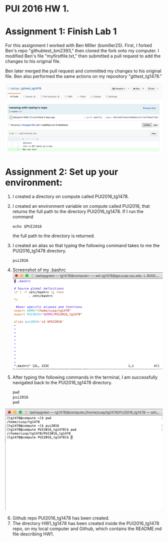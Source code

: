 # PUI 2016 HW 1.  

# Assignment 1: Finish Lab 1

For this assignment I worked with Ben Miller (bsmiller25). First, I forked Ben's repo "githubtest_bm2393," then cloned the fork onto my computer. I modified Ben's file "myfirstfile.txt," then submitted a pull request to add the changes to his original file. 

Ben later merged the pull request and committed my changes to his original file. Ben also performed the same actions on my repository "gittest_tg1478."

![Screenshot 0 Assignment 1: merge](HW1_SS0.png)


# Assignment 2: Set up your environment: 

1. I created a directory on compute called PUI2016_tg1478.
2. I created an environment variable on compute called PUI2016, that returns the full path to the directory PUI2016_tg1478.
	If I run the command
	```
	echo $PUI2016
	```
	the full path to the directory is returned.
3. I created an alias so that typing the following command takes to me the PUI2016_tg1478 directory. 
	```
	pui2016
	```
	
4. Screenshot of my .bashrc
![Screenshot 1 Assignment 2: my .bashrc](HW1_SS1.png)

5. After typing the following commands in the terminal, I am successfully navigated back to the PUI2016_tg1478 directory.
	```
	pwd
	pui2016
	pwd
	```
![Screenshot 2 Assignment 2: my successful commands using $PUI2016 and the pui2016 alias](HW1_SS2.png)

6. Github repo PUI2016_tg1478 has been created. 
7. The directory HW1_tg1478 has been created inside the PUI2016_tg1478 repo, on my local computer and Github, which contains the README.md file describing HW1. 
